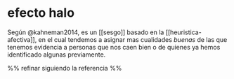 # efecto halo
Según @kahneman2014, es un [[sesgo]] basado en la [[heuristica-afectiva]], en el cual tendemos a asignar mas cualidades *buenas* de las que tenemos evidencia a personas que nos caen bien o de quienes ya hemos identificado algunas previamente.

%% refinar siguiendo la referencia %%
